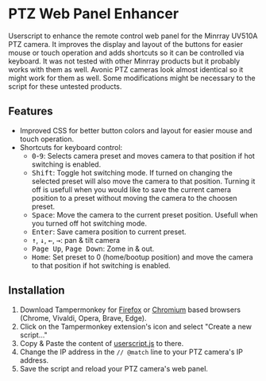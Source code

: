 # PTZ Web Panel Enhancer

Userscript to enhance the remote control web panel for the Minrray UV510A PTZ camera.
It improves the display and layout of the buttons for easier mouse or touch operation and adds shortcuts so it can be controlled via keyboard.
It was not tested with other Minrray products but it probably works with them as well. Avonic PTZ cameras look almost identical so it might work for them as well.
Some modifications might be necessary to the script for these untested products.

## Features
- Improved CSS for better button colors and layout for easier mouse and touch operation.
- Shortcuts for keyboard control:
  - <kbd>0</kbd>-<kbd>9</kbd>: Selects camera preset and moves camera to that position if hot switching is enabled.
  - <kbd>Shift</kbd>: Toggle hot switching mode. If turned on changing the selected preset will also move the camera to that position. Turning it off is usefull when you would like to save the current camera position to a preset without moving the camera to the choosen preset.
  - <kbd>Space</kbd>: Move the camera to the current preset position. Usefull when you turned off hot switching mode.
  - <kbd>Enter</kbd>: Save camera position to current preset.
  - <kbd>↑</kbd>, <kbd>↓</kbd>, <kbd>←</kbd>, <kbd>→</kbd>: pan & tilt camera
  - <kbd>Page Up</kbd>, <kbd>Page Down</kbd>: Zome in & out.
  - <kbd>Home</kbd>: Set preset to 0 (home/bootup position) and move the camera to that position if hot switching is enabled.
 
## Installation
1. Download Tampermonkey for [Firefox](https://addons.mozilla.org/hu/firefox/addon/tampermonkey) or [Chromium](https://chrome.google.com/webstore/detail/tampermonkey/dhdgffkkebhmkfjojejmpbldmpobfkfo) based browsers (Chrome, Vivaldi, Opera, Brave, Edge).
1. Click on the Tampermonkey extension's icon and select "Create a new script..."
1. Copy & Paste the content of [userscript.js](/userscript.js) to there.
1. Change the IP address in the `// @match` line to your PTZ camera's IP address.
1. Save the script and reload your PTZ camera's web panel.
